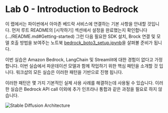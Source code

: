 # Lab 0 - Introduction to Bedrock

이 랩에서는 파이썬에서 아마존 베드락 서비스에 연결하는 기본 사항을 안내할 것입니다.
먼저 루트 README의 [시작하기] 섹션에서 설정을 완료했는지 확인합니다(.../README.md#Getting-started)
그런 다음 필요한 SDK 설치, Brock 연결 및 모델 호출 방법을 보여주는 노트북 [bedrock_boto3_setup.ipynb](bedrock_boto3_setup.ipynb)을 살펴볼 준비가 됩니다.

이번 실습은 Amazon Bedrock, LangChain 및 Streamlit에 대한 경험이 없다고 가정 합니다. 이번 실습에서 파운데이션 모델과 함께 작업하기 위한 핵심 패턴을 소개할 것 입니다. 워크샵의 모든 실습은 이러한 패턴을 기반으로 진행 됩니다.

이러한 패턴은 몇 가지 기본적인 실제 사용 사례를 해결하는데 사용될 수 있습니다. 이러한 실습은 Bedrock API call 이외에 추가 인프라나 통합과 같은 과정을 필요로 하지 않습니다.

![Stable Diffusion Architecture](./images/sd.png)
